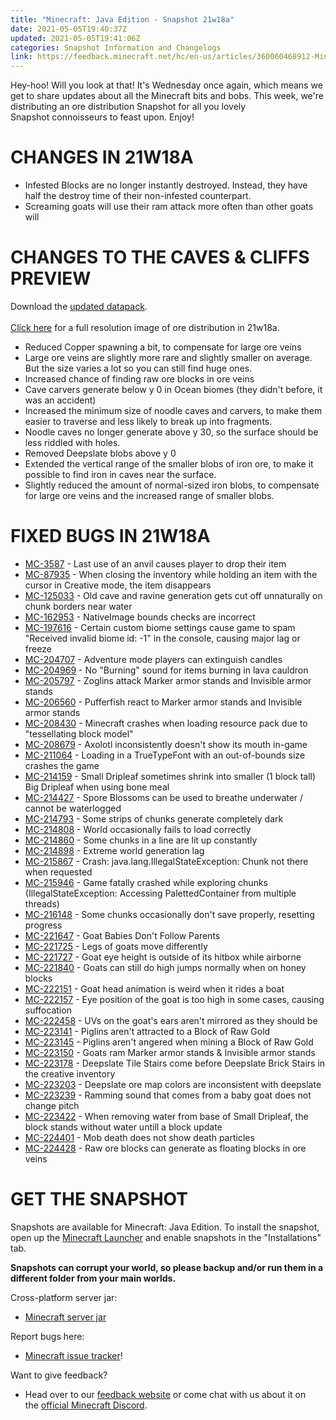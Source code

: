 ```yaml
---
title: "Minecraft: Java Edition - Snapshot 21w18a"
date: 2021-05-05T19:40:37Z
updated: 2021-05-05T19:41:06Z
categories: Snapshot Information and Changelogs
link: https://feedback.minecraft.net/hc/en-us/articles/360060468912-Minecraft-Java-Edition-Snapshot-21w18a
---
```


Hey-hoo! Will you look at that! It\'s Wednesday once again, which means we get to share updates about all the Minecraft bits and bobs. This week, we\'re distributing an ore distribution Snapshot for all you lovely Snapshot connoisseurs to feast upon. Enjoy!

# CHANGES IN 21W18A

-   Infested Blocks are no longer instantly destroyed. Instead, they have half the destroy time of their non-infested counterpart.
-   Screaming goats will use their ram attack more often than other goats will

# CHANGES TO THE CAVES & CLIFFS PREVIEW

Download the [updated datapack](https://launcher.mojang.com/v1/objects/6b510a715701aec5e601c7966d87922a300e0c73/CavesAndCliffsPreview.zip).\
\
[Click here](https://images.ctfassets.net/8y6ykjruobr4/2LIQ8aXiaLvRyHRob8wBXg/fde7e0a9e8c97f1430f06f8cfc935077/snapshot-21w18a-ores-distribution-full.jpg) for a full resolution image of ore distribution in 21w18a. 

-   Reduced Copper spawning a bit, to compensate for large ore veins
-   Large ore veins are slightly more rare and slightly smaller on average. But the size varies a lot so you can still find huge ones.
-   Increased chance of finding raw ore blocks in ore veins
-   Cave carvers generate below y 0 in Ocean biomes (they didn't before, it was an accident)
-   Increased the minimum size of noodle caves and carvers, to make them easier to traverse and less likely to break up into fragments.
-   Noodle caves no longer generate above y 30, so the surface should be less riddled with holes.
-   Removed Deepslate blobs above y 0
-   Extended the vertical range of the smaller blobs of iron ore, to make it possible to find iron in caves near the surface.
-   Slightly reduced the amount of normal-sized iron blobs, to compensate for large ore veins and the increased range of smaller blobs.

# FIXED BUGS IN 21W18A

-   [MC-3587](https://bugs.mojang.com/browse/MC-3587) - Last use of an anvil causes player to drop their item
-   [MC-87935](https://bugs.mojang.com/browse/MC-87935) - When closing the inventory while holding an item with the cursor in Creative mode, the item disappears
-   [MC-125033](https://bugs.mojang.com/browse/MC-125033) - Old cave and ravine generation gets cut off unnaturally on chunk borders near water
-   [MC-162953](https://bugs.mojang.com/browse/MC-162953) - NativeImage bounds checks are incorrect
-   [MC-197616](https://bugs.mojang.com/browse/MC-197616) - Certain custom biome settings cause game to spam "Received invalid biome id: -1" in the console, causing major lag or freeze
-   [MC-204707](https://bugs.mojang.com/browse/MC-204707) - Adventure mode players can extinguish candles
-   [MC-204969](https://bugs.mojang.com/browse/MC-204969) - No "Burning" sound for items burning in lava cauldron
-   [MC-205797](https://bugs.mojang.com/browse/MC-205797) - Zoglins attack Marker armor stands and Invisible armor stands
-   [MC-206560](https://bugs.mojang.com/browse/MC-206560) - Pufferfish react to Marker armor stands and Invisible armor stands
-   [MC-208430](https://bugs.mojang.com/browse/MC-208430) - Minecraft crashes when loading resource pack due to "tessellating block model"
-   [MC-208679](https://bugs.mojang.com/browse/MC-208679) - Axolotl inconsistently doesn't show its mouth in-game
-   [MC-211064](https://bugs.mojang.com/browse/MC-211064) - Loading in a TrueTypeFont with an out-of-bounds size crashes the game
-   [MC-214159](https://bugs.mojang.com/browse/MC-214159) - Small Dripleaf sometimes shrink into smaller (1 block tall) Big Dripleaf when using bone meal
-   [MC-214427](https://bugs.mojang.com/browse/MC-214427) - Spore Blossoms can be used to breathe underwater / cannot be waterlogged
-   [MC-214793](https://bugs.mojang.com/browse/MC-214793) - Some strips of chunks generate completely dark
-   [MC-214808](https://bugs.mojang.com/browse/MC-214808) - World occasionally fails to load correctly
-   [MC-214860](https://bugs.mojang.com/browse/MC-214860) - Some chunks in a line are lit up constantly
-   [MC-214898](https://bugs.mojang.com/browse/MC-214898) - Extreme world generation lag
-   [MC-215867](https://bugs.mojang.com/browse/MC-215867) - Crash: java.lang.IllegalStateException: Chunk not there when requested
-   [MC-215946](https://bugs.mojang.com/browse/MC-215946) - Game fatally crashed while exploring chunks (IllegalStateException: Accessing PalettedContainer from multiple threads)
-   [MC-216148](https://bugs.mojang.com/browse/MC-216148) - Some chunks occasionally don't save properly, resetting progress
-   [MC-221647](https://bugs.mojang.com/browse/MC-221647) - Goat Babies Don't Follow Parents
-   [MC-221725](https://bugs.mojang.com/browse/MC-221725) - Legs of goats move differently
-   [MC-221727](https://bugs.mojang.com/browse/MC-221727) - Goat eye height is outside of its hitbox while airborne
-   [MC-221840](https://bugs.mojang.com/browse/MC-221840) - Goats can still do high jumps normally when on honey blocks
-   [MC-222151](https://bugs.mojang.com/browse/MC-222151) - Goat head animation is weird when it rides a boat
-   [MC-222157](https://bugs.mojang.com/browse/MC-222157) - Eye position of the goat is too high in some cases, causing suffocation
-   [MC-222458](https://bugs.mojang.com/browse/MC-222458) - UVs on the goat's ears aren't mirrored as they should be
-   [MC-223141](https://bugs.mojang.com/browse/MC-223141) - Piglins aren't attracted to a Block of Raw Gold
-   [MC-223145](https://bugs.mojang.com/browse/MC-223145) - Piglins aren't angered when mining a Block of Raw Gold
-   [MC-223150](https://bugs.mojang.com/browse/MC-223150) - Goats ram Marker armor stands & Invisible armor stands
-   [MC-223178](https://bugs.mojang.com/browse/MC-223178) - Deepslate Tile Stairs come before Deepslate Brick Stairs in the creative inventory
-   [MC-223203](https://bugs.mojang.com/browse/MC-223203) - Deepslate ore map colors are inconsistent with deepslate
-   [MC-223239](https://bugs.mojang.com/browse/MC-223239) - Ramming sound that comes from a baby goat does not change pitch
-   [MC-223422](https://bugs.mojang.com/browse/MC-223422) - When removing water from base of Small Dripleaf, the block stands without water untill a block update
-   [MC-224401](https://bugs.mojang.com/browse/MC-224401) - Mob death does not show death particles
-   [MC-224428](https://bugs.mojang.com/browse/MC-224428) - Raw ore blocks can generate as floating blocks in ore veins

# GET THE SNAPSHOT

Snapshots are available for Minecraft: Java Edition. To install the snapshot, open up the [Minecraft Launcher](https://www.minecraft.net/download.html) and enable snapshots in the \"Installations\" tab.

**Snapshots can corrupt your world, so please backup and/or run them in a different folder from your main worlds.**

Cross-platform server jar:

-   [Minecraft server jar](https://launcher.mojang.com/v1/objects/0b18d883bd1132f761aa715d6a97e29e54a9b8b6/server.jar)

Report bugs here:

-   [Minecraft issue tracker](https://bugs.mojang.com/browse/MC)!

Want to give feedback?

-   Head over to our [feedback website](https://aka.ms/CavesCliffsFeedback?ref=minecraftnet) or come chat with us about it on the [official Minecraft Discord](https://discordapp.com/invite/minecraft).
